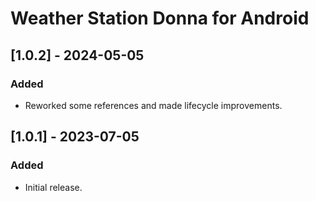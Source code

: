 <!-- Keep a Changelog guide -> https://keepachangelog.com -->

# Weather Station Donna for Android

## [1.0.2] - 2024-05-05
### Added
- Reworked some references and made lifecycle improvements.

## [1.0.1] - 2023-07-05
### Added
- Initial release.
